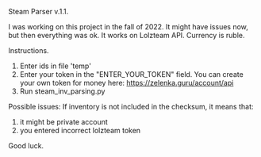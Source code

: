 Steam Parser v.1.1.

I was working on this project in the fall of 2022. It might have issues now, but then everything was ok.
It works on Lolzteam API. Currency is ruble.

Instructions.
1. Enter ids in file 'temp'
2. Enter your token in the "ENTER_YOUR_TOKEN" field.
You can create your own token for money here: https://zelenka.guru/account/api
3. Run steam_inv_parsing.py

Possible issues:
If inventory is not included in the checksum, it means that:
1) it might be private account
2) you entered incorrect lolzteam token

Good luck.
